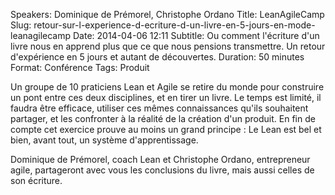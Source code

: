 Speakers: Dominique de Prémorel, Christophe Ordano
Title: LeanAgileCamp
Slug: retour-sur-l-experience-d-ecriture-d-un-livre-en-5-jours-en-mode-leanagilecamp
Date: 2014-04-06 12:11
Subtitle: Ou comment l'écriture d'un livre nous en apprend plus que ce que nous pensions transmettre. Un retour d'expérience en 5 jours et autant de découvertes.
Duration: 50 minutes
Format: Conférence
Tags: Produit

Un groupe de 10 praticiens Lean et Agile se retire du monde pour construire un pont entre ces deux disciplines, et en tirer un livre. Le temps est limité, il faudra être efficace, utiliser ces mêmes connaissances qu'ils souhaitent partager, et les confronter à la réalité de la création d'un produit. En fin de compte cet exercice prouve au moins un grand principe : Le Lean est bel et bien, avant tout, un système d'apprentissage.

Dominique de Prémorel, coach Lean et Christophe Ordano, entrepreneur agile, partageront avec vous les conclusions du livre, mais aussi celles de son écriture.

